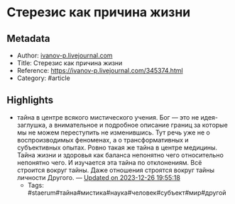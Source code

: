# Стерезис как причина жизни

## Metadata
- Author: [ivanov-p.livejournal.com]()
- Title: Стерезис как причина жизни
- Reference: https://ivanov-p.livejournal.com/345374.html
- Category: #article

## Highlights
- тайна в центре всякого мистического учения. Бог — это не идея-заглушка, а внимательное и подробное описание границ за которые мы не можем переступить не изменившись. Тут речь уже не о воспроизводимых феноменах, а о трансформативных и субъективных опытах.
Ровно такая же тайна в центре медицины. Тайна жизни и здоровья как баланса непонятно чего относительно непонятно чего. И изучается эта тайна по отклонениям.
Всё строится вокруг тайны. Даже отношения строятся вокруг тайны личности Другого. — [Updated on 2023-12-26 19:55:18](https://hyp.is/jOcneqQPEe6GyR9CN74FiA/ivanov-p.livejournal.com/345374.html)
   - Tags: #staerum#тайна#мистика#наука#человек#субъект#мир#другой
